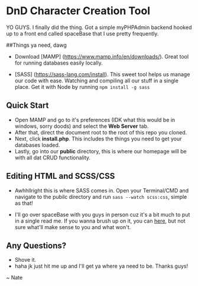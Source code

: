 # DnD Character Creation Tool

YO GUYS. I finally did the thing. Got a simple myPHPAdmin backend hooked up to a front end called spaceBase that I use pretty frequently.

##Things ya need, dawg
- Download [MAMP] (https://www.mamp.info/en/downloads/). Great tool for running databases easily locally.

- [SASS] (https://sass-lang.com/install). This sweet tool helps us manage our code with ease. Watching and compiling all our stuff in a single place. Get it with Node by running `npm install -g sass`

## Quick Start

- Open MAMP and go to it's preferences (IDK what this would be in windows, sorry doods) and select the **Web Server** tab.
- After that, direct the document root to the root of this repo you cloned.
- Next, click **install.php**. This includes the things you need to get your databases loaded.
- Lastly, go into our **public** directory, this is where our homepage will be with all dat CRUD functionality.  

## Editing HTML and SCSS/CSS

- Awhhllright this is where SASS comes in. Open your Terminal/CMD and navigate to the pubilc directory and run `sass --watch scss:css`, simple as that!

- I'll go over spaceBase with you guys in person cuz it's a bit much to put in a single read me. If you wanna brush up on it, you can [here](https://github.com/space150/spaceBase), but not sure what'll make sense to you and what won't.

## Any Questions?

- Shove it.
- haha jk just hit me up and I'll get ya where ya need to be. Thanks guys!

~ Nate
